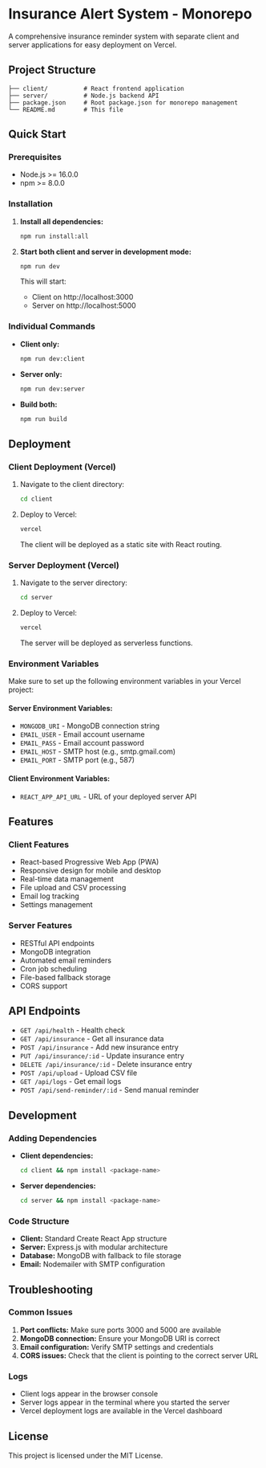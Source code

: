 # Insurance Alert System - Monorepo

A comprehensive insurance reminder system with separate client and server applications for easy deployment on Vercel.

## Project Structure

```
├── client/          # React frontend application
├── server/          # Node.js backend API
├── package.json     # Root package.json for monorepo management
└── README.md        # This file
```

## Quick Start

### Prerequisites
- Node.js >= 16.0.0
- npm >= 8.0.0

### Installation

1. **Install all dependencies:**
   ```bash
   npm run install:all
   ```

2. **Start both client and server in development mode:**
   ```bash
   npm run dev
   ```

   This will start:
   - Client on http://localhost:3000
   - Server on http://localhost:5000

### Individual Commands

- **Client only:**
  ```bash
  npm run dev:client
  ```

- **Server only:**
  ```bash
  npm run dev:server
  ```

- **Build both:**
  ```bash
  npm run build
  ```

## Deployment

### Client Deployment (Vercel)

1. Navigate to the client directory:
   ```bash
   cd client
   ```

2. Deploy to Vercel:
   ```bash
   vercel
   ```

   The client will be deployed as a static site with React routing.

### Server Deployment (Vercel)

1. Navigate to the server directory:
   ```bash
   cd server
   ```

2. Deploy to Vercel:
   ```bash
   vercel
   ```

   The server will be deployed as serverless functions.

### Environment Variables

Make sure to set up the following environment variables in your Vercel project:

#### Server Environment Variables:
- `MONGODB_URI` - MongoDB connection string
- `EMAIL_USER` - Email account username
- `EMAIL_PASS` - Email account password
- `EMAIL_HOST` - SMTP host (e.g., smtp.gmail.com)
- `EMAIL_PORT` - SMTP port (e.g., 587)

#### Client Environment Variables:
- `REACT_APP_API_URL` - URL of your deployed server API

## Features

### Client Features
- React-based Progressive Web App (PWA)
- Responsive design for mobile and desktop
- Real-time data management
- File upload and CSV processing
- Email log tracking
- Settings management

### Server Features
- RESTful API endpoints
- MongoDB integration
- Automated email reminders
- Cron job scheduling
- File-based fallback storage
- CORS support

## API Endpoints

- `GET /api/health` - Health check
- `GET /api/insurance` - Get all insurance data
- `POST /api/insurance` - Add new insurance entry
- `PUT /api/insurance/:id` - Update insurance entry
- `DELETE /api/insurance/:id` - Delete insurance entry
- `POST /api/upload` - Upload CSV file
- `GET /api/logs` - Get email logs
- `POST /api/send-reminder/:id` - Send manual reminder

## Development

### Adding Dependencies

- **Client dependencies:**
  ```bash
  cd client && npm install <package-name>
  ```

- **Server dependencies:**
  ```bash
  cd server && npm install <package-name>
  ```

### Code Structure

- **Client:** Standard Create React App structure
- **Server:** Express.js with modular architecture
- **Database:** MongoDB with fallback to file storage
- **Email:** Nodemailer with SMTP configuration

## Troubleshooting

### Common Issues

1. **Port conflicts:** Make sure ports 3000 and 5000 are available
2. **MongoDB connection:** Ensure your MongoDB URI is correct
3. **Email configuration:** Verify SMTP settings and credentials
4. **CORS issues:** Check that the client is pointing to the correct server URL

### Logs

- Client logs appear in the browser console
- Server logs appear in the terminal where you started the server
- Vercel deployment logs are available in the Vercel dashboard

## License

This project is licensed under the MIT License.
